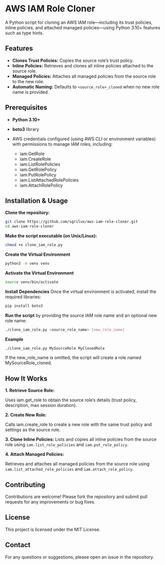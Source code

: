 # AWS IAM Role Cloner

A Python script for cloning an AWS IAM role—including its trust policies, inline policies, and attached managed policies—using Python 3.10+ features such as type hints.

## Features
- **Clones Trust Policies:** Copies the source role’s trust policy.
- **Inline Policies:** Retrieves and clones all inline policies attached to the source role.
- **Managed Policies:** Attaches all managed policies from the source role to the new role.
- **Automatic Naming:** Defaults to `<source_role>_cloned` when no new role name is provided.

## Prerequisites
- **Python 3.10+**
- **boto3** library  

- AWS credentials configured (using AWS CLI or environment variables) with permissions to manage IAM roles, including:
	-	iam:GetRole
	-	iam:CreateRole
	-	iam:ListRolePolicies
	-	iam:GetRolePolicy
	-	iam:PutRolePolicy
	-	iam:ListAttachedRolePolicies
	-	iam:AttachRolePolicy

## Installation & Usage

**Clone the repository:**
```bash
git clone https://github.com/sgrilux/aws-iam-role-cloner.git
cd aws-iam-role-cloner
```

**Make the script executable (on Unix/Linux):**
```bash
chmod +x clone_iam_role.py
```

**Create the Virtual Environment**
```bash
python3 -m venv venv
```

**Activate the Virtual Environment**
```bash
source venv/bin/activate
```

**Install Dependencies**
Once the virtual environment is activated, install the required libraries:
```bash
pip install boto3
```

**Run the script** by providing the source IAM role name and an optional new role name:

```bash
./clone_iam_role.py <source_role_name> [new_role_name]
```

**Example**
```bash
./clone_iam_role.py MySourceRole MyClonedRole
```

If the new_role_name is omitted, the script will create a role named MySourceRole_cloned.

## How It Works

**1. Retrieve Source Role:**

Uses iam.get_role to obtain the source role’s details (trust policy, description, max session duration).

**2. Create New Role:**

Calls iam.create_role to create a new role with the same trust policy and settings as the source role.

**3. Clone Inline Policies:**
Lists and copies all inline policies from the source role using `iam.list_role_policies` and `iam.put_role_policy`.

**4. Attach Managed Policies:**

Retrieves and attaches all managed policies from the source role using `iam.list_attached_role_policies` and `iam.attach_role_policy`.

## Contributing

Contributions are welcome! Please fork the repository and submit pull requests for any improvements or bug fixes.

## License

This project is licensed under the MIT License.

## Contact

For any questions or suggestions, please open an issue in the repository.
